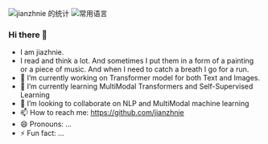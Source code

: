 ![jianzhnie 的统计](https://github-readme-stats.vercel.app/api?username=jianzhnie&count_private=true&show_icons=true&theme=radical)
![常用语言](https://github-readme-stats.vercel.app/api/top-langs/?username=jianzhnie&layout=compact)

### Hi there 👋
- I am jiazhnie.
- I read and think a lot. And sometimes I put them in a form of a painting or a piece of music. And when I need to catch a breath I go for a run.
- 🔭 I’m currently working on Transformer model for both Text and Images.
- 🌱 I’m currently learning MultiModal Transformers and Self-Supervised Learning
- 👯 I’m looking to collaborate on NLP and MultiModal machine learning
- 📫 How to reach me: https://github.com/jianzhnie
- 😄 Pronouns: ...
- ⚡ Fun fact: ...
